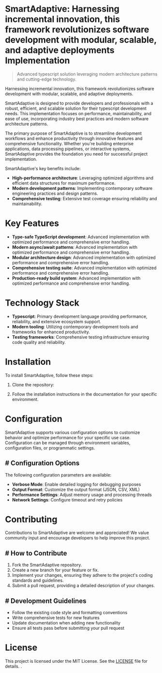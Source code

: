 <!-- fallback_SmartAdaptive_20250802214714_70582 -->

# SmartAdaptive: Harnessing incremental innovation, this framework revolutionizes software development with modular, scalable, and adaptive deployments Implementation
> Advanced typescript solution leveraging modern architecture patterns and cutting-edge technology.

Harnessing incremental innovation, this framework revolutionizes software development with modular, scalable, and adaptive deployments.

SmartAdaptive is designed to provide developers and professionals with a robust, efficient, and scalable solution for their typescript development needs. This implementation focuses on performance, maintainability, and ease of use, incorporating industry best practices and modern software architecture patterns.

The primary purpose of SmartAdaptive is to streamline development workflows and enhance productivity through innovative features and comprehensive functionality. Whether you're building enterprise applications, data processing pipelines, or interactive systems, SmartAdaptive provides the foundation you need for successful project implementation.

SmartAdaptive's key benefits include:

* **High-performance architecture**: Leveraging optimized algorithms and efficient data structures for maximum performance.
* **Modern development patterns**: Implementing contemporary software engineering practices and design patterns.
* **Comprehensive testing**: Extensive test coverage ensuring reliability and maintainability.

# Key Features

* **Type-safe TypeScript development**: Advanced implementation with optimized performance and comprehensive error handling.
* **Modern async/await patterns**: Advanced implementation with optimized performance and comprehensive error handling.
* **Modular architecture design**: Advanced implementation with optimized performance and comprehensive error handling.
* **Comprehensive testing suite**: Advanced implementation with optimized performance and comprehensive error handling.
* **Production-ready build system**: Advanced implementation with optimized performance and comprehensive error handling.

# Technology Stack

* **Typescript**: Primary development language providing performance, reliability, and extensive ecosystem support.
* **Modern tooling**: Utilizing contemporary development tools and frameworks for enhanced productivity.
* **Testing frameworks**: Comprehensive testing infrastructure ensuring code quality and reliability.

# Installation

To install SmartAdaptive, follow these steps:

1. Clone the repository:


2. Follow the installation instructions in the documentation for your specific environment.

# Configuration

SmartAdaptive supports various configuration options to customize behavior and optimize performance for your specific use case. Configuration can be managed through environment variables, configuration files, or programmatic settings.

## # Configuration Options

The following configuration parameters are available:

* **Verbose Mode**: Enable detailed logging for debugging purposes
* **Output Format**: Customize the output format (JSON, CSV, XML)
* **Performance Settings**: Adjust memory usage and processing threads
* **Network Settings**: Configure timeout and retry policies

# Contributing

Contributions to SmartAdaptive are welcome and appreciated! We value community input and encourage developers to help improve this project.

## # How to Contribute

1. Fork the SmartAdaptive repository.
2. Create a new branch for your feature or fix.
3. Implement your changes, ensuring they adhere to the project's coding standards and guidelines.
4. Submit a pull request, providing a detailed description of your changes.

## # Development Guidelines

* Follow the existing code style and formatting conventions
* Write comprehensive tests for new features
* Update documentation when adding new functionality
* Ensure all tests pass before submitting your pull request

# License

This project is licensed under the MIT License. See the [LICENSE](https://github.com/ludo53/SmartAdaptive/blob/main/LICENSE) file for details.
.